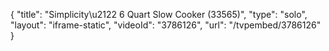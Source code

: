 {
    "title": "Simplicity\u2122 6 Quart Slow Cooker (33565)",
    "type": "solo",
    "layout": "iframe-static",
    "videoId": "3786126",
    "url": "\/tvpembed\/3786126"
}